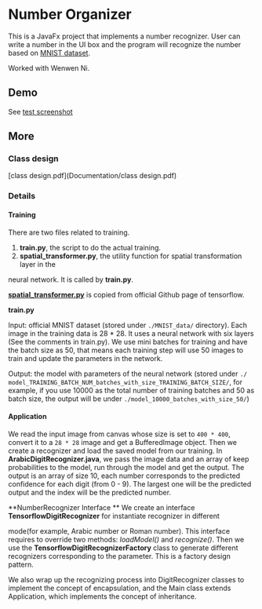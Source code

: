 # Number Organizer

This is a JavaFx project that implements a number recognizer. User can write a number in the UI box and the program will recognize the number based on [MNIST dataset](http://rasbt.github.io/mlxtend/user_guide/data/mnist_data/).

Worked with Wenwen Ni.


## Demo
See [test screenshot](https://github.com/zhenghui329/Number_Recognizer/tree/master/Documentation/test_screenshot)

## More

### Class design

 [class design.pdf](Documentation/class design.pdf) 


### **Details**

#### **Training**

There are two files related to training.

1. **train.py**, the script to do the actual training.
2. **spatial_transformer.py**, the utility function for spatial transformation layer in the

neural network. It is called by **train.py**.

[**spatial_transformer.py**](https://github.com/tensorflow/models/blob/master/research/transformer/spatial_transformer.py) is copied from official Github page of tensorflow. 

**train.py**

Input: official MNIST dataset (stored under `./MNIST_data/` directory).
 Each image in the training data is 28 * 28. It uses a neural network with six layers (See the comments in train.py). We use mini batches for training and have the batch size as 50, that means each training step will use 50 images to train and update the parameters in the network.

Output: the model with parameters of the neural network (stored under `./ model_TRAINING_BATCH_NUM_batches_with_size_TRAINING_BATCH_SIZE/`, for example, if you use 10000 as the total number of training batches and 50 as batch size, the output will be under `./model_10000_batches_with_size_50/`)

#### **Application**

We read the input image from canvas whose size is set to `400 * 400`, convert it to a `28 * 28` image and get a BufferedImage object. Then we create a recognizer and load the saved model from our training.
 In **ArabicDigitRecognizer.java**, we pass the image data and an array of keep probabilities to the model, run through the model and get the output. The output is an array of size 10, each number corresponds to the predicted confidence for each digit (from 0 - 9). The largest one will be the predicted output and the index will be the predicted number.

**NumberRecognizer Interface
** We create an interface **TensorflowDigitRecognizer** for instantiate recognizer in different

mode(for example, Arabic number or Roman number). This interface requires to override two methods: *loadModel()* and *recognize()*.
 Then we use the **TensorflowDigitRecognizerFactory** class to generate different recognizers corresponding to the parameter. This is a factory design pattern.

We also wrap up the recognizing process into DigitRecognizer classes to implement the concept of encapsulation, and the Main class extends Application, which implements the concept of inheritance.

